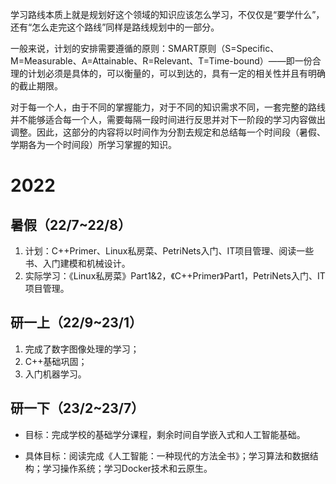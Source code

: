 学习路线本质上就是规划好这个领域的知识应该怎么学习，不仅仅是“要学什么”，还有“怎么走完这个路线”同样是路线规划中的一部分。

一般来说，计划的安排需要遵循的原则：SMART原则（S=Specific、M=Measurable、A=Attainable、R=Relevant、T=Time-bound）——即一份合理的计划必须是具体的，可以衡量的，可以到达的，具有一定的相关性并且有明确的截止期限。

对于每一个人，由于不同的掌握能力，对于不同的知识需求不同，一套完整的路线并不能够适合每一个人，需要每隔一段时间进行反思并对下一阶段的学习内容做出调整。因此，这部分的内容将以时间作为分割去规定和总结每一个时间段（暑假、学期各为一个时间段）所学习掌握的知识。

# 2022

## 暑假（22/7~22/8）

1. 计划：C++Primer、Linux私房菜、PetriNets入门、IT项目管理、阅读一些书、入门建模和机械设计。
2. 实际学习：《Linux私房菜》Part1&2，《C++Primer》Part1，PetriNets入门、IT项目管理。

## 研一上（22/9~23/1）

1. 完成了数字图像处理的学习；
2. C++基础巩固；
3. 入门机器学习。

## 研一下（23/2~23/7）

- 目标：完成学校的基础学分课程，剩余时间自学嵌入式和人工智能基础。

- 具体目标：阅读完成《人工智能：一种现代的方法全书》；学习算法和数据结构；学习操作系统；学习Docker技术和云原生。

